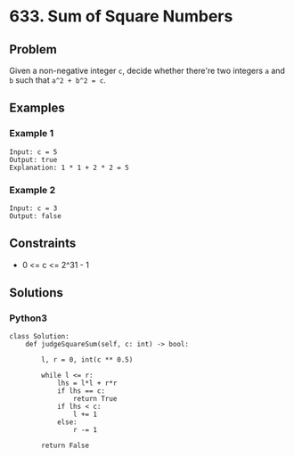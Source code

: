 # 633. Sum of Square Numbers

## Problem

Given a non-negative integer `c`, decide whether there're two integers `a` and `b` such that `a^2 + b^2 = c`.

## Examples

### Example 1

```
Input: c = 5
Output: true
Explanation: 1 * 1 + 2 * 2 = 5
```

### Example 2

```
Input: c = 3
Output: false
```

## Constraints

* 0 <= c <= 2^31 - 1

## Solutions

### Python3

```
class Solution:
    def judgeSquareSum(self, c: int) -> bool:
        
        l, r = 0, int(c ** 0.5)
        
        while l <= r:
            lhs = l*l + r*r
            if lhs == c:
                return True
            if lhs < c:
                l += 1
            else:
                r -= 1
        
        return False
```
